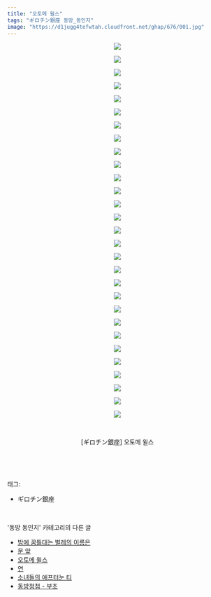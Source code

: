 ```yaml
---
title: "오토메 윌스"
tags: "ギロチン銀座 동방_동인지"
image: "https://d1jugg4tefwtah.cloudfront.net/ghap/676/001.jpg"
---
```

<div class="article">
<p style="text-align: center; clear: none; float: none;"><img src="{{ site.imgserver11 }}/ghap/676/001.jpg"/></p>
<p style="text-align: center; clear: none; float: none;"><img src="{{ site.imgserver11 }}/ghap/676/002.jpg"/></p>
<p style="text-align: center; clear: none; float: none;"><img src="{{ site.imgserver11 }}/ghap/676/003.jpg"/></p>
<p style="text-align: center; clear: none; float: none;"><img src="{{ site.imgserver11 }}/ghap/676/004.jpg"/></p>
<p style="text-align: center; clear: none; float: none;"><img src="{{ site.imgserver11 }}/ghap/676/005.jpg"/></p>
<p style="text-align: center; clear: none; float: none;"><img src="{{ site.imgserver11 }}/ghap/676/006.jpg"/></p>
<p style="text-align: center; clear: none; float: none;"><img src="{{ site.imgserver11 }}/ghap/676/007.jpg"/></p>
<p style="text-align: center; clear: none; float: none;"><img src="{{ site.imgserver11 }}/ghap/676/008.jpg"/></p>
<p style="text-align: center; clear: none; float: none;"><img src="{{ site.imgserver11 }}/ghap/676/009.jpg"/></p>
<p style="text-align: center; clear: none; float: none;"><img src="{{ site.imgserver11 }}/ghap/676/010.jpg"/></p>
<p style="text-align: center; clear: none; float: none;"><img src="{{ site.imgserver11 }}/ghap/676/011.jpg"/></p>
<p style="text-align: center; clear: none; float: none;"><img src="{{ site.imgserver11 }}/ghap/676/012.jpg"/></p>
<p style="text-align: center; clear: none; float: none;"><img src="{{ site.imgserver11 }}/ghap/676/013.jpg"/></p>
<p style="text-align: center; clear: none; float: none;"><img src="{{ site.imgserver11 }}/ghap/676/014.jpg"/></p>
<p style="text-align: center; clear: none; float: none;"><img src="{{ site.imgserver11 }}/ghap/676/015.jpg"/></p>
<p style="text-align: center; clear: none; float: none;"><img src="{{ site.imgserver11 }}/ghap/676/016.jpg"/></p>
<p style="text-align: center; clear: none; float: none;"><img src="{{ site.imgserver11 }}/ghap/676/017.jpg"/></p>
<p style="text-align: center; clear: none; float: none;"><img src="{{ site.imgserver11 }}/ghap/676/018.jpg"/></p>
<p style="text-align: center; clear: none; float: none;"><img src="{{ site.imgserver11 }}/ghap/676/019.jpg"/></p>
<p style="text-align: center; clear: none; float: none;"><img src="{{ site.imgserver11 }}/ghap/676/020.jpg"/></p>
<p style="text-align: center; clear: none; float: none;"><img src="{{ site.imgserver11 }}/ghap/676/021.jpg"/></p>
<p style="text-align: center; clear: none; float: none;"><img src="{{ site.imgserver11 }}/ghap/676/022.jpg"/></p>
<p style="text-align: center; clear: none; float: none;"><img src="{{ site.imgserver11 }}/ghap/676/023.jpg"/></p>
<p style="text-align: center; clear: none; float: none;"><img src="{{ site.imgserver11 }}/ghap/676/024.jpg"/></p>
<p style="text-align: center; clear: none; float: none;"><img src="{{ site.imgserver11 }}/ghap/676/025.jpg"/></p>
<p style="text-align: center; clear: none; float: none;"><img src="{{ site.imgserver11 }}/ghap/676/026.jpg"/></p>
<p style="text-align: center; clear: none; float: none;"><img src="{{ site.imgserver11 }}/ghap/676/027.jpg"/></p>
<p style="text-align: center; clear: none; float: none;"><img src="{{ site.imgserver11 }}/ghap/676/028.jpg"/></p>
<p style="text-align: center; clear: none; float: none;"><img src="{{ site.imgserver11 }}/ghap/676/029.jpg"/></p>
<p style="text-align: center; clear: none; float: none;"><br/></p>
<p style="text-align: center; clear: none; float: none;">[ギロチン銀座] 오토메 윌스</p>
<p><br/></p>
</div><br/>
<div class="tagTrail">
<p>태그: </p>
<ul>
<li>ギロチン銀座</li>
</ul>
</div><br/>
<div class="another">
<p>'동방 동인지' 카테고리의 다른 글</p>
<ul>
<li><a href="/ghap_679">밤에 꿈틀대는 벌레의 이름은</a></li>
<li><a href="/ghap_678">문 앞</a></li>
<li><a href="/ghap_676">오토메 윌스</a></li>
<li><a href="/ghap_675">연</a></li>
<li><a href="/ghap_674">소녀들의 애프터눈 티</a></li>
<li><a href="/ghap_673">동방청첩 - 부초</a></li>
</ul>
</div><br/>
<div class="cb_module cb_fluid">
<div class="cb_wrt cb_profile">
</div><!-- commentList close -->
</div><br/>
